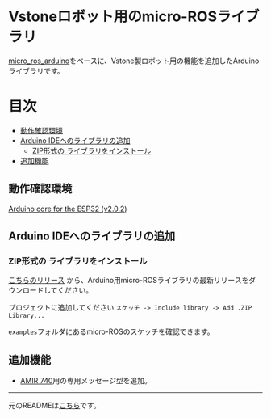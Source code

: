 # Vstoneロボット用のmicro-ROSライブラリ

[micro_ros_arduino](https://github.com/micro-ROS/micro_ros_arduino)をベースに、Vstone製ロボット用の機能を追加したArduinoライブラリです。

# 目次
- [動作確認環境](#動作確認環境)
- [Arduino IDEへのライブラリの追加](#arduino-ideへのライブラリの追加)
  - [ZIP形式の ライブラリをインストール](#zip形式の-ライブラリをインストール)
- [追加機能](#追加機能)

## 動作確認環境
[Arduino core for the ESP32 (v2.0.2)](https://github.com/espressif/arduino-esp32/releases/tag/2.0.2)

## Arduino IDEへのライブラリの追加
### ZIP形式の ライブラリをインストール
[こちらのリリース](https://github.com/vstoneofficial/micro_ros_arduino/releases) から、Arduino用micro-ROSライブラリの最新リリースをダウンロードしてください。

プロジェクトに追加してください `スケッチ -> Include library -> Add .ZIP Library...`

`examples`フォルダにあるmicro-ROSのスケッチを確認できます。

## 追加機能
- [AMIR 740](https://www.vstone.co.jp/products/amir740/index.html)用の専用メッセージ型を追加。

---

元のREADMEは[こちら](https://github.com/micro-ROS/micro_ros_arduino#readme)です。